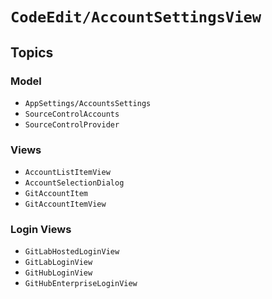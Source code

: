 # ``CodeEdit/AccountSettingsView``

## Topics

### Model

- ``AppSettings/AccountsSettings``
- ``SourceControlAccounts``
- ``SourceControlProvider``

### Views

- ``AccountListItemView``
- ``AccountSelectionDialog``
- ``GitAccountItem``
- ``GitAccountItemView``

### Login Views

- ``GitLabHostedLoginView``
- ``GitLabLoginView``
- ``GitHubLoginView``
- ``GitHubEnterpriseLoginView``
